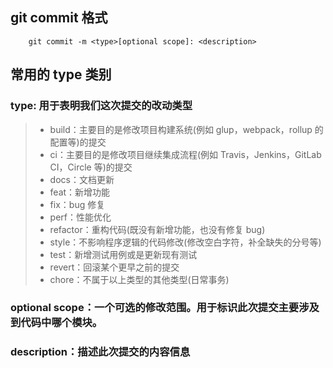 ## git commit 格式

```
    git commit -m <type>[optional scope]: <description>
```

## 常用的 type 类别

### type: 用于表明我们这次提交的改动类型

> - build：主要目的是修改项目构建系统(例如 glup，webpack，rollup 的配置等)的提交
> - ci：主要目的是修改项目继续集成流程(例如 Travis，Jenkins，GitLab CI，Circle 等)的提交
> - docs：文档更新
> - feat：新增功能
> - fix：bug 修复
> - perf：性能优化
> - refactor：重构代码(既没有新增功能，也没有修复 bug)
> - style：不影响程序逻辑的代码修改(修改空白字符，补全缺失的分号等)
> - test：新增测试用例或是更新现有测试
> - revert：回滚某个更早之前的提交
> - chore：不属于以上类型的其他类型(日常事务)

### optional scope：一个可选的修改范围。用于标识此次提交主要涉及到代码中哪个模块。

### description：描述此次提交的内容信息

